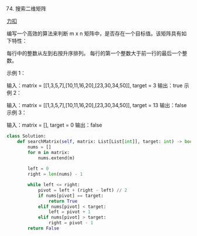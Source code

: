 74. 搜索二维矩阵

[力扣](https://leetcode-cn.com/problems/search-a-2d-matrix)

编写一个高效的算法来判断 m x n 矩阵中，是否存在一个目标值。该矩阵具有如下特性：

每行中的整数从左到右按升序排列。
每行的第一个整数大于前一行的最后一个整数。
 

示例 1：


输入：matrix = [[1,3,5,7],[10,11,16,20],[23,30,34,50]], target = 3
输出：true
示例 2：


输入：matrix = [[1,3,5,7],[10,11,16,20],[23,30,34,50]], target = 13
输出：false
示例 3：

输入：matrix = [], target = 0
输出：false

```py
class Solution:
    def searchMatrix(self, matrix: List[List[int]], target: int) -> bool:
        nums = []
        for m in matrix:
            nums.extend(m)
        
        left = 0
        right = len(nums) - 1

        while left <= right:
            pivot = left + (right - left) // 2
            if nums[pivot] == target:
                return True
            elif nums[pivot] < target:
                left = pivot + 1
            elif nums[pivot] > target:
                right = pivot - 1
        return False

```